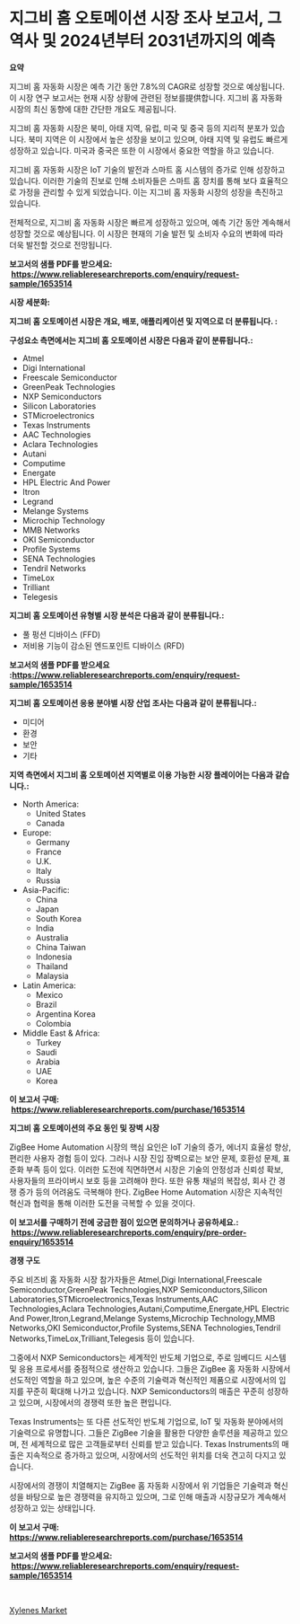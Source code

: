 <p><h1>지그비 홈 오토메이션 시장 조사 보고서, 그 역사 및 2024년부터 2031년까지의 예측</h1></p><p><strong>요약</strong></p>
<p><p>지그비 홈 자동화 시장은 예측 기간 동안 7.8%의 CAGR로 성장할 것으로 예상됩니다. 이 시장 연구 보고서는 현재 시장 상황에 관련된 정보를提供합니다. 지그비 홈 자동화 시장의 최신 동향에 대한 간단한 개요도 제공됩니다.</p><p>지그비 홈 자동화 시장은 북미, 아태 지역, 유럽, 미국 및 중국 등의 지리적 분포가 있습니다. 북미 지역은 이 시장에서 높은 성장을 보이고 있으며, 아태 지역 및 유럽도 빠르게 성장하고 있습니다. 미국과 중국은 또한 이 시장에서 중요한 역할을 하고 있습니다.</p><p>지그비 홈 자동화 시장은 IoT 기술의 발전과 스마트 홈 시스템의 증가로 인해 성장하고 있습니다. 이러한 기술의 진보로 인해 소비자들은 스마트 홈 장치를 통해 보다 효율적으로 가정을 관리할 수 있게 되었습니다. 이는 지그비 홈 자동화 시장의 성장을 촉진하고 있습니다.</p><p>전체적으로, 지그비 홈 자동화 시장은 빠르게 성장하고 있으며, 예측 기간 동안 계속해서 성장할 것으로 예상됩니다. 이 시장은 현재의 기술 발전 및 소비자 수요의 변화에 따라 더욱 발전할 것으로 전망됩니다.</p></p>
<p><strong>보고서의 샘플 PDF를 받으세요: &nbsp;<a href="https://www.reliableresearchreports.com/enquiry/request-sample/1653514">https://www.reliableresearchreports.com/enquiry/request-sample/1653514</a></strong></p>
<p><strong>시장 세분화:</strong></p>
<p><strong> 지그비 홈 오토메이션 시장은 개요, 배포, 애플리케이션 및 지역으로 더 분류됩니다. :</strong></p>
<p><strong>구성요소 측면에서는 지그비 홈 오토메이션 시장은 다음과 같이 분류됩니다.:</strong></p>
<p><ul><li>Atmel</li><li>Digi International</li><li>Freescale Semiconductor</li><li>GreenPeak Technologies</li><li>NXP Semiconductors</li><li>Silicon Laboratories</li><li>STMicroelectronics</li><li>Texas Instruments</li><li>AAC Technologies</li><li>Aclara Technologies</li><li>Autani</li><li>Computime</li><li>Energate</li><li>HPL Electric And Power</li><li>Itron</li><li>Legrand</li><li>Melange Systems</li><li>Microchip Technology</li><li>MMB Networks</li><li>OKI Semiconductor</li><li>Profile Systems</li><li>SENA Technologies</li><li>Tendril Networks</li><li>TimeLox</li><li>Trilliant</li><li>Telegesis</li></ul></p>
<p><strong> 지그비 홈 오토메이션 유형별 시장 분석은 다음과 같이 분류됩니다.:</strong></p>
<p><ul><li>풀 펑션 디바이스 (FFD)</li><li>저비용 기능이 감소된 엔드포인트 디바이스 (RFD)</li></ul></p>
<p><strong>보고서의 샘플 PDF를 받으세요 :<a href="https://www.reliableresearchreports.com/enquiry/request-sample/1653514">https://www.reliableresearchreports.com/enquiry/request-sample/1653514</a></strong></p>
<p><strong> 지그비 홈 오토메이션 응용 분야별 시장 산업 조사는 다음과 같이 분류됩니다.:</strong></p>
<p><ul><li>미디어</li><li>환경</li><li>보안</li><li>기타</li></ul></p>
<p><strong>지역 측면에서 지그비 홈 오토메이션 지역별로 이용 가능한 시장 플레이어는 다음과 같습니다.:</strong></p>
<p><ul>
    <li>
        North America:
        <ul>
            <li>United States</li>
            <li>Canada</li>
        </ul>
    </li>
    <li>
        Europe:
        <ul>
            <li>Germany</li>
            <li>France</li>
            <li>U.K.</li>
            <li>Italy</li>
            <li>Russia</li>
        </ul>
    </li>
    <li>
        Asia-Pacific:
        <ul>
            <li>China</li>
            <li>Japan</li>
            <li>South Korea</li>
            <li>India</li>
            <li>Australia</li>
            <li>China Taiwan</li>
            <li>Indonesia</li>
            <li>Thailand</li>
            <li>Malaysia</li>
        </ul>
    </li>
    <li>
        Latin America:
        <ul>
            <li>Mexico</li>
            <li>Brazil</li>
            <li>Argentina Korea</li>
            <li>Colombia</li>
        </ul>
    </li>
    <li>
        Middle East & Africa:
        <ul>
            <li>Turkey</li>
            <li>Saudi</li>
            <li>Arabia</li>
            <li>UAE</li>
            <li>Korea</li>
        </ul>
    </li>
    </ul></p>
<p><strong>이 보고서 구매: &nbsp;<a href="https://www.reliableresearchreports.com/purchase/1653514">https://www.reliableresearchreports.com/purchase/1653514</a></strong></p>
<p><strong>지그비 홈 오토메이션의 주요 동인 및 장벽 시장</strong></p>
<p><p>ZigBee Home Automation 시장의 핵심 요인은 IoT 기술의 증가, 에너지 효율성 향상, 편리한 사용자 경험 등이 있다. 그러나 시장 진입 장벽으로는 보안 문제, 호환성 문제, 표준화 부족 등이 있다. 이러한 도전에 직면하면서 시장은 기술의 안정성과 신뢰성 확보, 사용자들의 프라이버시 보호 등을 고려해야 한다. 또한 유통 채널의 복잡성, 회사 간 경쟁 증가 등의 어려움도 극복해야 한다. ZigBee Home Automation 시장은 지속적인 혁신과 협력을 통해 이러한 도전을 극복할 수 있을 것이다.</p></p>
<p><strong>이 보고서를 구매하기 전에 궁금한 점이 있으면 문의하거나 공유하세요.: &nbsp;<a href="https://www.reliableresearchreports.com/enquiry/pre-order-enquiry/1653514">https://www.reliableresearchreports.com/enquiry/pre-order-enquiry/1653514</a></strong></p>
<p><strong>경쟁 구도</strong></p>
<p><p>주요 비즈비 홈 자동화 시장 참가자들은 Atmel,Digi International,Freescale Semiconductor,GreenPeak Technologies,NXP Semiconductors,Silicon Laboratories,STMicroelectronics,Texas Instruments,AAC Technologies,Aclara Technologies,Autani,Computime,Energate,HPL Electric And Power,Itron,Legrand,Melange Systems,Microchip Technology,MMB Networks,OKI Semiconductor,Profile Systems,SENA Technologies,Tendril Networks,TimeLox,Trilliant,Telegesis 등이 있습니다. </p><p>그중에서 NXP Semiconductors는 세계적인 반도체 기업으로, 주로 임베디드 시스템 및 응용 프로세서를 중점적으로 생산하고 있습니다. 그들은 ZigBee 홈 자동화 시장에서 선도적인 역할을 하고 있으며, 높은 수준의 기술력과 혁신적인 제품으로 시장에서의 입지를 꾸준히 확대해 나가고 있습니다. NXP Semiconductors의 매출은 꾸준히 성장하고 있으며, 시장에서의 경쟁력 또한 높은 편입니다.</p><p>Texas Instruments는 또 다른 선도적인 반도체 기업으로, IoT 및 자동화 분야에서의 기술력으로 유명합니다. 그들은 ZigBee 기술을 활용한 다양한 솔루션을 제공하고 있으며, 전 세계적으로 많은 고객들로부터 신뢰를 받고 있습니다. Texas Instruments의 매출은 지속적으로 증가하고 있으며, 시장에서의 선도적인 위치를 더욱 견고히 다지고 있습니다.</p><p>시장에서의 경쟁이 치열해지는 ZigBee 홈 자동화 시장에서 위 기업들은 기술력과 혁신성을 바탕으로 높은 경쟁력을 유지하고 있으며, 그로 인해 매출과 시장규모가 계속해서 성장하고 있는 상태입니다.</p></p>
<p><strong>이 보고서 구매: &nbsp; <a href="https://www.reliableresearchreports.com/purchase/1653514">https://www.reliableresearchreports.com/purchase/1653514</a></strong></p>
<p><strong>보고서의 샘플 PDF를 받으세요: &nbsp;<a href="https://www.reliableresearchreports.com/enquiry/request-sample/1653514">https://www.reliableresearchreports.com/enquiry/request-sample/1653514</a></strong><strong></strong></p>
<p>&nbsp;</p>
<p><p><a href="https://simplistic-meeting-7ee.notion.site/Global-Xylenes-Market-Size-and-Market-Trends-Insights-and-Projections-from-2024-to-2031-365c60e403e8442b9c91181d228e8159">Xylenes Market</a></p></p>